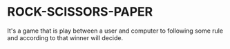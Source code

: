 # ROCK-SCISSORS-PAPER
It's a game that is play between a user and computer to following some rule and according to that winner will decide.
